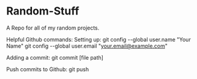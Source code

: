 # Random-Stuff
A Repo for all of my random projects.

Helpful Github commands:
Setting up:
git config --global user.name "Your Name"
git config --global user.email "your.email@example.com"

Adding a commit:
git commit [file path]

Push commits to Github:
git push

